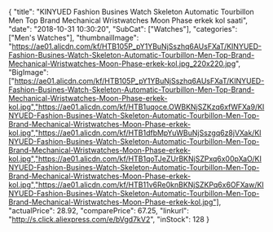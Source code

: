 {
	"title": "KINYUED Fashion Busines Watch Skeleton Automatic Tourbillon Men Top Brand Mechanical Wristwatches Moon Phase erkek kol saati",
	"date": "2018-10-31 10:30:20",
	"SubCat": ["Watches"],
	"categories": ["Men's Watches"],
	"thumbnailImage": "https://ae01.alicdn.com/kf/HTB105P_pY1YBuNjSszhq6AUsFXaT/KINYUED-Fashion-Busines-Watch-Skeleton-Automatic-Tourbillon-Men-Top-Brand-Mechanical-Wristwatches-Moon-Phase-erkek-kol.jpg_220x220.jpg",
	"BigImage": ["https://ae01.alicdn.com/kf/HTB105P_pY1YBuNjSszhq6AUsFXaT/KINYUED-Fashion-Busines-Watch-Skeleton-Automatic-Tourbillon-Men-Top-Brand-Mechanical-Wristwatches-Moon-Phase-erkek-kol.jpg","https://ae01.alicdn.com/kf/HTB1uqoce.OWBKNjSZKzq6xfWFXa9/KINYUED-Fashion-Busines-Watch-Skeleton-Automatic-Tourbillon-Men-Top-Brand-Mechanical-Wristwatches-Moon-Phase-erkek-kol.jpg","https://ae01.alicdn.com/kf/HTB1dfbMpYuWBuNjSszgq6z8jVXak/KINYUED-Fashion-Busines-Watch-Skeleton-Automatic-Tourbillon-Men-Top-Brand-Mechanical-Wristwatches-Moon-Phase-erkek-kol.jpg","https://ae01.alicdn.com/kf/HTB1qoTJeZUrBKNjSZPxq6x00pXaO/KINYUED-Fashion-Busines-Watch-Skeleton-Automatic-Tourbillon-Men-Top-Brand-Mechanical-Wristwatches-Moon-Phase-erkek-kol.jpg","https://ae01.alicdn.com/kf/HTB11v6Re0knBKNjSZKPq6x6OFXaw/KINYUED-Fashion-Busines-Watch-Skeleton-Automatic-Tourbillon-Men-Top-Brand-Mechanical-Wristwatches-Moon-Phase-erkek-kol.jpg"],
	"actualPrice": 28.92,
	"comparePrice": 67.25,
	"linkurl": "http://s.click.aliexpress.com/e/bVgd7kV2",
	"inStock": 128
}
